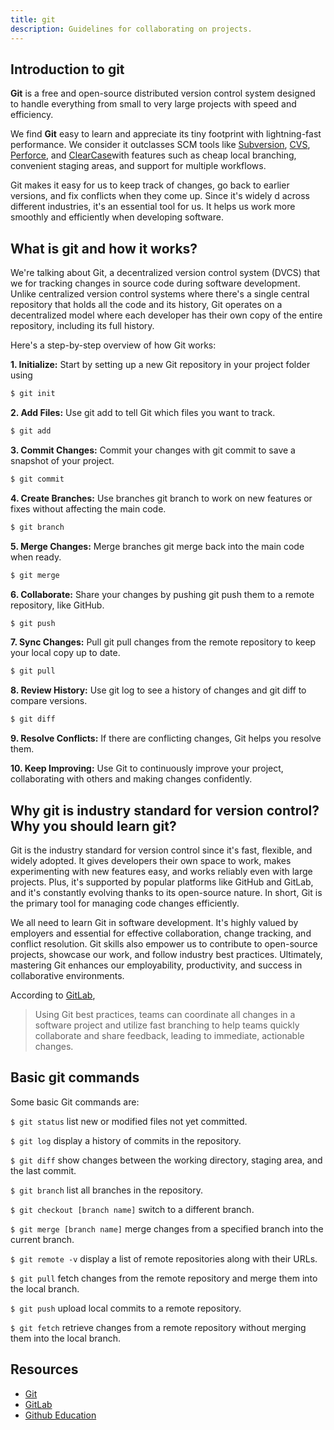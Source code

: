 ```yaml
---
title: git
description: Guidelines for collaborating on projects.
---
```



## Introduction to git

**Git** is a free and open-source distributed version control system designed to handle everything from small to very large projects with speed and efficiency.

We find **Git** easy to learn and appreciate its tiny footprint with lightning-fast performance. We consider it outclasses SCM tools like [Subversion](https://subversion.apache.org), [CVS](https://savannah.nongnu.org/projects/cvs), [Perforce](https://www.perforce.com), and [ClearCase](https://www.ibm.com/products/devops-code-clearcase)with features such as cheap local branching, convenient staging areas, and support for multiple workflows.

Git makes it easy for us to keep track of changes, go back to earlier versions, and fix conflicts when they come up. Since it's widely d across different industries, it's an essential tool for us. It helps us work more smoothly and efficiently when developing software.

## What is git and how it works?

We're talking about Git, a decentralized version control system (DVCS) that we  for tracking changes in source code during software development. Unlike centralized version control systems where there's a single central repository that holds all the code and its history, Git operates on a decentralized model where each developer has their own copy of the entire repository, including its full history.

Here's a step-by-step overview of how Git works:

**1. Initialize:** Start by setting up a new Git repository in your project folder using
 ```bash
 $ git init
 ```

**2. Add Files:** Use git add to tell Git which files you want to track.
 ```bash
 $ git add
 ```

**3. Commit Changes:** Commit your changes with git commit to save a snapshot of your project.
 ```bash
 $ git commit
 ```

**4. Create Branches:** Use branches git branch to work on new features or fixes without affecting the main code.
 ```bash
 $ git branch
 ```

**5. Merge Changes:** Merge branches git merge back into the main code when ready.
 ```bash
 $ git merge
 ```

**6. Collaborate:** Share your changes by pushing git push them to a remote repository, like GitHub.
 ```bash
 $ git push
 ```

**7. Sync Changes:** Pull git pull changes from the remote repository to keep your local copy up to date.
 ```bash
 $ git pull
 ```

**8. Review History:** Use git log to see a history of changes and git diff to compare versions.
 ```bash
 $ git diff
 ```

**9. Resolve Conflicts:** If there are conflicting changes, Git helps you resolve them.

**10. Keep Improving:** Use Git to continuously improve your project, collaborating with others and making changes confidently.

## Why git is industry standard for version control? Why you should learn git?

Git is the industry standard for version control since it's fast, flexible, and widely adopted. It gives developers their own space to work, makes experimenting with new features easy, and works reliably even with large projects. Plus, it's supported by popular platforms like GitHub and GitLab, and it's constantly evolving thanks to its open-source nature. In short, Git is the primary tool for managing code changes efficiently.

We all need to learn Git in software development. It's highly valued by employers and essential for effective collaboration, change tracking, and conflict resolution. Git skills also empower us to contribute to open-source projects, showcase our work, and follow industry best practices. Ultimately, mastering Git enhances our employability, productivity, and success in collaborative environments.

According to [GitLab](https://about.gitlab.com/topics/version-control/version-control-best-practices/),
> Using Git best practices, teams can coordinate all changes in a software project and utilize fast branching to help teams quickly collaborate and share feedback, leading to immediate, actionable changes.


## Basic git commands

Some basic Git commands are:

 `$ git status` list new or modified files not yet committed.

 `$ git log` display a history of commits in the repository.

 `$ git diff` show changes between the working directory, staging area, and the last commit.

 `$ git branch` list all branches in the repository.

 `$ git checkout [branch name]` switch to a different branch.

 `$ git merge [branch name]` merge changes from a specified branch into the current branch.

 `$ git remote -v` display a list of remote repositories along with their URLs.

 `$ git pull` fetch changes from the remote repository and merge them into the local branch.

 `$ git push` upload local commits to a remote repository.

 `$ git fetch` retrieve changes from a remote repository without merging them into the local branch.

## Resources

- [Git](https://git-scm.com)
- [GitLab](https://about.gitlab.com/topics/version-control/version-control-best-practices/)
- [Github Education](https://education.github.com/git-cheat-sheet-education.pdf)